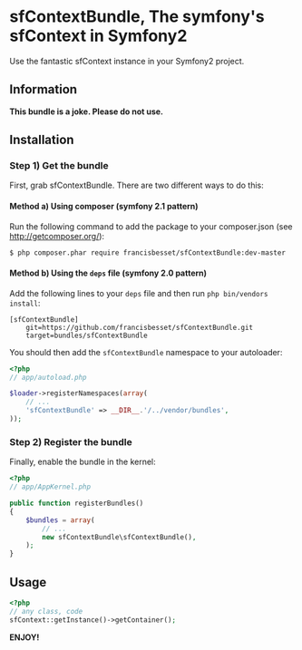 sfContextBundle, The symfony's sfContext in Symfony2
====================================================

Use the fantastic sfContext instance in your Symfony2 project.


## Information

__This bundle is a joke. Please do not use.__

## Installation

### Step 1) Get the bundle

First, grab sfContextBundle. There are two different ways to do this:

#### Method a) Using composer (symfony 2.1 pattern)

Run the following command to add the package to your composer.json
(see http://getcomposer.org/):

``` bash
$ php composer.phar require francisbesset/sfContextBundle:dev-master
```

#### Method b) Using the `deps` file (symfony 2.0 pattern)

Add the following lines to your `deps` file and then run `php bin/vendors
install`:

    [sfContextBundle]
        git=https://github.com/francisbesset/sfContextBundle.git
        target=bundles/sfContextBundle

You should then add the `sfContextBundle` namespace to your autoloader:

``` php
<?php
// app/autoload.php

$loader->registerNamespaces(array(
    // ...
    'sfContextBundle' => __DIR__.'/../vendor/bundles',
));
```

### Step 2) Register the bundle

Finally, enable the bundle in the kernel:

``` php
<?php
// app/AppKernel.php

public function registerBundles()
{
    $bundles = array(
        // ...
        new sfContextBundle\sfContextBundle(),
    );
}
```

## Usage

``` php
<?php
// any class, code
sfContext::getInstance()->getContainer();
```


__ENJOY!__


